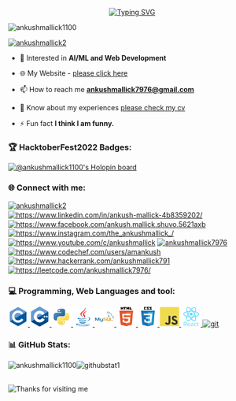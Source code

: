 <p align="center">
  <a href="https://git.io/typing-svg"><img src="https://readme-typing-svg.herokuapp.com?font=Fira+Code&weight=400&size=18&pause=500&width=435&lines=Hello+Everyone%2C+Myself+Ankush+Mallick;B.Tech+CSE+student+at+JIS+UNIVERSITY;National+Toycathon+Winner+2021+India;HacktoberFest+2022+Contributor;Interested+in+AI%2FML+and+Web+Development;Love+Coding+and+Problem+Solver;Welcome+to+my+GitHub+profile+" alt="Typing SVG" /></a>
</p>

<p align="left"> <img src="https://komarev.com/ghpvc/?username=ankushmallick1100&label=Profile%20views&color=0e75b6&style=flat" alt="ankushmallick1100" /> </p>

<p align="left"> <a href="https://twitter.com/ankushmallick2" target="blank"><img src="https://img.shields.io/twitter/follow/ankushmallick2?logo=twitter&style=for-the-badge" alt="ankushmallick2" /></a> </p>

- 🌱 Interested in **AI/ML and Web Development**

- 🌐 My Website - [please click here](https://ankushmallick.netlify.app/)

- 📫 How to reach me **ankushmallick7976@gmail.com**

- 📄 Know about my experiences [please check my cv](https://drive.google.com/file/d/1SOOcC461hSuR_I01zDx1IIkHjnpv_ntp/view?usp=sharing)

- ⚡ Fun fact **I think I am funny.**

<h3 align="left">🏆 HacktoberFest2022 Badges:</h3>

[![@ankushmallick1100's Holopin board](https://holopin.me/ankushmallick1100)](https://holopin.io/@ankushmallick1100)


<h3 align="left">🌐 Connect with me:</h3>
<p align="left">
<a href="https://twitter.com/ankushmallick2" target="blank"><img align="center" src="https://raw.githubusercontent.com/rahuldkjain/github-profile-readme-generator/master/src/images/icons/Social/twitter.svg" alt="ankushmallick2" height="30" width="40" /></a>
<a href="https://www.linkedin.com/in/ankush-mallick-4b8359202/" target="blank"><img align="center" src="https://raw.githubusercontent.com/rahuldkjain/github-profile-readme-generator/master/src/images/icons/Social/linked-in-alt.svg" alt="https://www.linkedin.com/in/ankush-mallick-4b8359202/" height="30" width="40" /></a>
<a href="https://www.facebook.com/ankush.mallick.shuvo.5621axb" target="blank"><img align="center" src="https://raw.githubusercontent.com/rahuldkjain/github-profile-readme-generator/master/src/images/icons/Social/facebook.svg" alt="https://www.facebook.com/ankush.mallick.shuvo.5621axb" height="30" width="40" /></a>
<a href="https://www.instagram.com/the_ankushmallick_/" target="blank"><img align="center" src="https://raw.githubusercontent.com/rahuldkjain/github-profile-readme-generator/master/src/images/icons/Social/instagram.svg" alt="https://www.instagram.com/the_ankushmallick_/" height="30" width="40" /></a>
<a href="https://www.youtube.com/c/ankushmallick" target="blank"><img align="center" src="https://raw.githubusercontent.com/rahuldkjain/github-profile-readme-generator/master/src/images/icons/Social/youtube.svg" alt="https://www.youtube.com/c/ankushmallick" height="30" width="40" /></a>
<a href="https://auth.geeksforgeeks.org/user/ankushmallick7976" target="blank"><img align="center" src="https://raw.githubusercontent.com/rahuldkjain/github-profile-readme-generator/master/src/images/icons/Social/geeks-for-geeks.svg" alt="ankushmallick7976" height="30" width="40" /></a>
<a href="https://www.codechef.com/users/amankush" target="blank"><img align="center" src="https://cdn.jsdelivr.net/npm/simple-icons@3.1.0/icons/codechef.svg" alt="https://www.codechef.com/users/amankush" height="30" width="40" /></a>
<a href="https://www.hackerrank.com/ankushmallick791" target="blank"><img align="center" src="https://raw.githubusercontent.com/rahuldkjain/github-profile-readme-generator/master/src/images/icons/Social/hackerrank.svg" alt="https://www.hackerrank.com/ankushmallick791" height="30" width="40" /></a>
<a href="https://leetcode.com/ankushmallick7976/" target="blank"><img align="center" src="https://raw.githubusercontent.com/rahuldkjain/github-profile-readme-generator/master/src/images/icons/Social/leet-code.svg" alt="https://leetcode.com/ankushmallick7976/" height="30" width="40" /></a>
</p>

<h3 align="left">💻 Programming, Web Languages and tool:</h3>
<p align="left"> 
<a href="https://www.cprogramming.com/" target="_blank" rel="noreferrer"> <img src="https://raw.githubusercontent.com/devicons/devicon/master/icons/c/c-original.svg" alt="c" width="40" height="40"/> </a> 
<a href="https://www.w3schools.com/cpp/" target="_blank" rel="noreferrer"> <img src="https://raw.githubusercontent.com/devicons/devicon/master/icons/cplusplus/cplusplus-original.svg" alt="cplusplus" width="40" height="40"/> </a> 
<a href="https://www.python.org" target="_blank" rel="noreferrer"> <img src="https://raw.githubusercontent.com/devicons/devicon/master/icons/python/python-original.svg" alt="python" width="40" height="40"/> </a>
<a href="https://www.java.com" target="_blank" rel="noreferrer"> <img src="https://raw.githubusercontent.com/devicons/devicon/master/icons/java/java-original.svg" alt="java" width="40" height="40"/> </a>
<a href="https://www.mysql.com/" target="_blank" rel="noreferrer"> <img src="https://raw.githubusercontent.com/devicons/devicon/master/icons/mysql/mysql-original-wordmark.svg" alt="mysql" width="40" height="40"/> </a>
<a href="https://www.w3.org/html/" target="_blank" rel="noreferrer"> <img src="https://raw.githubusercontent.com/devicons/devicon/master/icons/html5/html5-original-wordmark.svg" alt="html5" width="40" height="40"/> </a> 
<a href="https://www.w3schools.com/css/" target="_blank" rel="noreferrer"> <img src="https://raw.githubusercontent.com/devicons/devicon/master/icons/css3/css3-original-wordmark.svg" alt="css3" width="40" height="40"/> </a> 
<a href="https://developer.mozilla.org/en-US/docs/Web/JavaScript" target="_blank" rel="noreferrer"> <img src="https://raw.githubusercontent.com/devicons/devicon/master/icons/javascript/javascript-original.svg" alt="javascript" width="40" height="40"/> </a>
<a href="https://reactjs.org/" target="_blank" rel="noreferrer"> <img src="https://raw.githubusercontent.com/devicons/devicon/master/icons/react/react-original-wordmark.svg" alt="react" width="40" height="40"/> </a>
<a href="https://git-scm.com/" target="_blank" rel="noreferrer"> <img src="https://www.vectorlogo.zone/logos/git-scm/git-scm-icon.svg" alt="git" width="40" height="40"/> </a>


<h3 align="left">📊 GitHub Stats:</h3>
<p><img align="left" src="https://github-readme-stats-sigma-five.vercel.app/api/top-langs?username=ankushmallick1100&show_icons=true&locale=en&layout=compact" alt="ankushmallick1100" /></p>

<p><img align="left" src="https://github-readme-stats-sigma-five.vercel.app/api?username=ankushmallick1100&show_icons=true&locale=en" alt="githubstat1" /></p>
<br><br>
<p><img height="120" alt="Thanks for visiting me" width="100%" src="https://raw.githubusercontent.com/BrunnerLivio/brunnerlivio/master/images/marquee.svg" alt="githubstat3"/></p>
